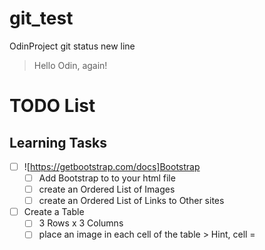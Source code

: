 # git_test
OdinProject
git status
new line
>Hello Odin, again!


# TODO List

## Learning Tasks

- [ ] ![https://getbootstrap.com/docs]Bootstrap
  - [ ] Add Bootstrap to to your html file
  - [ ] create an Ordered List of Images
  - [ ] create an Ordered List of Links to Other sites
- [ ] Create a Table
  - [ ] 3 Rows x 3 Columns
  - [ ] place an image in each cell of the table
        > Hint, cell = <td>
